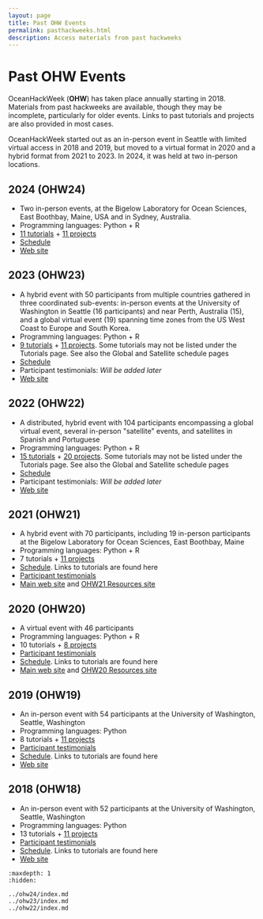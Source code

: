 ```yaml
---
layout: page
title: Past OHW Events
permalink: pasthackweeks.html
description: Access materials from past hackweeks
---
```


# Past OHW Events

OceanHackWeek (**OHW**) has taken place annually starting in 2018. Materials from past hackweeks are available, though they may be incomplete, particularly for older events. Links to past tutorials and projects are also provided in most cases.

OceanHackWeek started out as an in-person event in Seattle with limited virtual access in 2018 and 2019, but moved to a virtual format in 2020 and a hybrid format from 2021 to 2023. In 2024, it was held at two in-person locations.

## 2024 (OHW24)

- Two in-person events, at the Bigelow Laboratory for Ocean Sciences, East Boothbay, Maine, USA and in Sydney, Australia.
- Programming languages: Python + R
- [11 tutorials](../ohw24/tutorials-index/index) + [11 projects](../ohw24/projects/projects_thisyear)
- [Schedule](../ohw24/schedule)
- [Web site](../ohw24/index)

## 2023 (OHW23)

- A hybrid event with 50 participants from multiple countries gathered in three coordinated sub-events: in-person events at the University of Washington in Seattle (16 participants) and near Perth, Australia (15), and a global virtual event (19) spanning time zones from the US West Coast to Europe and South Korea.
- Programming languages: Python + R
- [9 tutorials](../ohw23/tutorials-index/index) + [11 projects](../ohw23/projects/projects_thisyear). Some tutorials may not be listed under the Tutorials page. See also the Global and Satellite schedule pages
- [Schedule](../ohw23/schedule)
- Participant testimonials: *Will be added later*
- [Web site](../ohw23/index)

## 2022 (OHW22)

- A distributed, hybrid event with 104 participants encompassing a global virtual event, several in-person "satellite" events, and satellites in Spanish and Portuguese
- Programming languages: Python + R
- [15 tutorials](https://oceanhackweek.org/ohw22/tutorials-index/index.html) + [20 projects](https://oceanhackweek.org/ohw22/projects/projects_thisyear.html). Some tutorials may not be listed under the Tutorials page. See also the Global and Satellite schedule pages
- [Schedule](https://oceanhackweek.org/ohw22/schedule.html)
- Participant testimonials: *Will be added later*
- [Web site](../ohw22/index)

## 2021 (OHW21)

- A hybrid event with 70 participants, including 19 in-person participants at the Bigelow Laboratory for Ocean Sciences, East Boothbay, Maine
- Programming languages: Python + R
- 7 tutorials + [11 projects](https://oceanhackweek.org/ohw-resources/projects/projectlist/)
- [Schedule](https://oceanhackweek.org/ohw-resources/schedule/#main-virtual-event). Links to tutorials are found here
- [Participant testimonials](testimonials.md#ohw21-hybrid)
- [Main web site](https://oceanhackweek.org/ohw21/) and [OHW21 Resources site](https://oceanhackweek.org/ohw-resources/)

## 2020 (OHW20)

- A virtual event with 46 participants
- Programming languages: Python + R
- 10 tutorials + [8 projects](https://oceanhackweek.org/ohw21/projects_2020.html)
- [Participant testimonials](testimonials.md#ohw20-virtual)
- [Schedule](https://oceanhackweek.org/ohw-resources/ohw20/schedule/). Links to tutorials are found here
- [Main web site](https://oceanhackweek.org/ohw20/) and [OHW20 Resources site](https://oceanhackweek.org/ohw-resources/ohw20/)

## 2019 (OHW19)

- An in-person event with 54 participants at the University of Washington, Seattle, Washington
- Programming languages: Python
- 8 tutorials + [11 projects](https://oceanhackweek.org/ohw19/projects_2019.html)
- [Participant testimonials](testimonials.md#ohw19-in-person)
- [Schedule](https://oceanhackweek.org/ohw19/curriculum_2019.html). Links to tutorials are found here
- [Web site](https://oceanhackweek.org/ohw19/)

## 2018 (OHW18)

- An in-person event with 52 participants at the University of Washington, Seattle, Washington
- Programming languages: Python
- 13 tutorials + [11 projects](https://oceanhackweek.org/ohw2018/projects.html)
- [Participant testimonials](testimonials.md#ohw18-in-person)
- [Schedule](https://oceanhackweek.org/ohw2018/schedule.html). Links to tutorials are found here
- [Web site](https://oceanhackweek.org/ohw2018/)


```{toctree}
:maxdepth: 1
:hidden:

../ohw24/index.md
../ohw23/index.md
../ohw22/index.md
```
